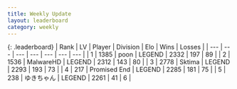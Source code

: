 ```yaml
---
title: Weekly Update
layout: leaderboard
category: weekly
---
```


{: .leaderboard}
| Rank | LV | Player | Division | Elo | Wins | Losses |
| --- | --- | --- | --- | --- | --- | --- |
| <span data-change="0">1</span> | 1385 | <span title="ID: 540690">poon</span> | LEGEND | <span data-change="-1">2332</span> | <span data-change="8">197</span> | <span data-change="4">89</span> |
| <span data-change="0">2</span> | 1536 | <span title="ID: 261794">MalwareHD</span> | LEGEND | <span data-change="0">2312</span> | <span data-change="0">143</span> | <span data-change="0">80</span> |
| <span data-change="0">3</span> | 2778 | <span title="ID: 353063">Sktima</span> | LEGEND | <span data-change="12">2293</span> | <span data-change="50">193</span> | <span data-change="17">73</span> |
| <span data-change="0">4</span> | 217 | <span title="ID: 756478">Promised End</span> | LEGEND | <span data-change="35">2285</span> | <span data-change="74">181</span> | <span data-change="21">75</span> |
| <span data-change="1">5</span> | 238 | <span title="ID: 540693">ゆきちゃん</span> | LEGEND | <span data-change="21">2261</span> | <span data-change="10">41</span> | <span data-change="3">6</span> |